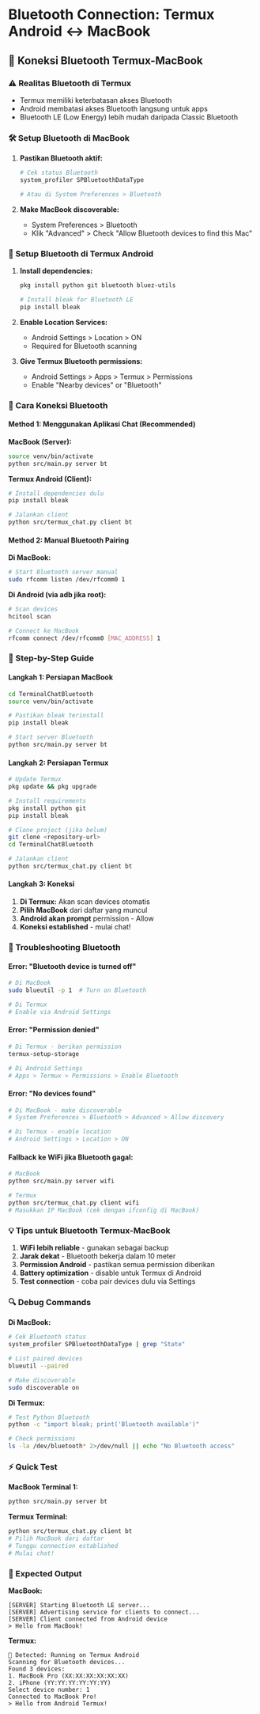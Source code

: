 # Bluetooth Connection: Termux Android ↔ MacBook

## 🔄 Koneksi Bluetooth Termux-MacBook

### ⚠️ Realitas Bluetooth di Termux
- Termux memiliki keterbatasan akses Bluetooth
- Android membatasi akses Bluetooth langsung untuk apps
- Bluetooth LE (Low Energy) lebih mudah daripada Classic Bluetooth

### 🛠 Setup Bluetooth di MacBook

1. **Pastikan Bluetooth aktif:**
   ```bash
   # Cek status Bluetooth
   system_profiler SPBluetoothDataType
   
   # Atau di System Preferences > Bluetooth
   ```

2. **Make MacBook discoverable:**
   - System Preferences > Bluetooth
   - Klik "Advanced" > Check "Allow Bluetooth devices to find this Mac"

### 🤖 Setup Bluetooth di Termux Android

1. **Install dependencies:**
   ```bash
   pkg install python git bluetooth bluez-utils
   
   # Install bleak for Bluetooth LE
   pip install bleak
   ```

2. **Enable Location Services:**
   - Android Settings > Location > ON
   - Required for Bluetooth scanning

3. **Give Termux Bluetooth permissions:**
   - Android Settings > Apps > Termux > Permissions
   - Enable "Nearby devices" or "Bluetooth"

### 🔧 Cara Koneksi Bluetooth

#### Method 1: Menggunakan Aplikasi Chat (Recommended)

**MacBook (Server):**
```bash
source venv/bin/activate
python src/main.py server bt
```

**Termux Android (Client):**
```bash
# Install dependencies dulu
pip install bleak

# Jalankan client
python src/termux_chat.py client bt
```

#### Method 2: Manual Bluetooth Pairing

**Di MacBook:**
```bash
# Start Bluetooth server manual
sudo rfcomm listen /dev/rfcomm0 1
```

**Di Android (via adb jika root):**
```bash
# Scan devices
hcitool scan

# Connect ke MacBook
rfcomm connect /dev/rfcomm0 [MAC_ADDRESS] 1
```

### 🚀 Step-by-Step Guide

#### Langkah 1: Persiapan MacBook
```bash
cd TerminalChatBluetooth
source venv/bin/activate

# Pastikan bleak terinstall
pip install bleak

# Start server Bluetooth
python src/main.py server bt
```

#### Langkah 2: Persiapan Termux
```bash
# Update Termux
pkg update && pkg upgrade

# Install requirements
pkg install python git
pip install bleak

# Clone project (jika belum)
git clone <repository-url>
cd TerminalChatBluetooth

# Jalankan client
python src/termux_chat.py client bt
```

#### Langkah 3: Koneksi
1. **Di Termux:** Akan scan devices otomatis
2. **Pilih MacBook** dari daftar yang muncul
3. **Android akan prompt** permission - Allow
4. **Koneksi established** - mulai chat!

### 🐛 Troubleshooting Bluetooth

#### Error: "Bluetooth device is turned off"
```bash
# Di MacBook
sudo blueutil -p 1  # Turn on Bluetooth

# Di Termux
# Enable via Android Settings
```

#### Error: "Permission denied"
```bash
# Di Termux - berikan permission
termux-setup-storage

# Di Android Settings
# Apps > Termux > Permissions > Enable Bluetooth
```

#### Error: "No devices found"
```bash
# Di MacBook - make discoverable
# System Preferences > Bluetooth > Advanced > Allow discovery

# Di Termux - enable location
# Android Settings > Location > ON
```

#### Fallback ke WiFi jika Bluetooth gagal:
```bash
# MacBook
python src/main.py server wifi

# Termux
python src/termux_chat.py client wifi
# Masukkan IP MacBook (cek dengan ifconfig di MacBook)
```

### 💡 Tips untuk Bluetooth Termux-MacBook

1. **WiFi lebih reliable** - gunakan sebagai backup
2. **Jarak dekat** - Bluetooth bekerja dalam 10 meter
3. **Permission Android** - pastikan semua permission diberikan
4. **Battery optimization** - disable untuk Termux di Android
5. **Test connection** - coba pair devices dulu via Settings

### 🔍 Debug Commands

**Di MacBook:**
```bash
# Cek Bluetooth status
system_profiler SPBluetoothDataType | grep "State"

# List paired devices
blueutil --paired

# Make discoverable
sudo discoverable on
```

**Di Termux:**
```bash
# Test Python Bluetooth
python -c "import bleak; print('Bluetooth available')"

# Check permissions
ls -la /dev/bluetooth* 2>/dev/null || echo "No Bluetooth access"
```

### ⚡ Quick Test

**MacBook Terminal 1:**
```bash
python src/main.py server bt
```

**Termux Terminal:**
```bash
python src/termux_chat.py client bt
# Pilih MacBook dari daftar
# Tunggu connection established
# Mulai chat!
```

### 🎯 Expected Output

**MacBook:**
```
[SERVER] Starting Bluetooth LE server...
[SERVER] Advertising service for clients to connect...
[SERVER] Client connected from Android device
> Hello from MacBook!
```

**Termux:**
```
🤖 Detected: Running on Termux Android
Scanning for Bluetooth devices...
Found 3 devices:
1. MacBook Pro (XX:XX:XX:XX:XX:XX)
2. iPhone (YY:YY:YY:YY:YY:YY)
Select device number: 1
Connected to MacBook Pro!
> Hello from Android Termux!
```
